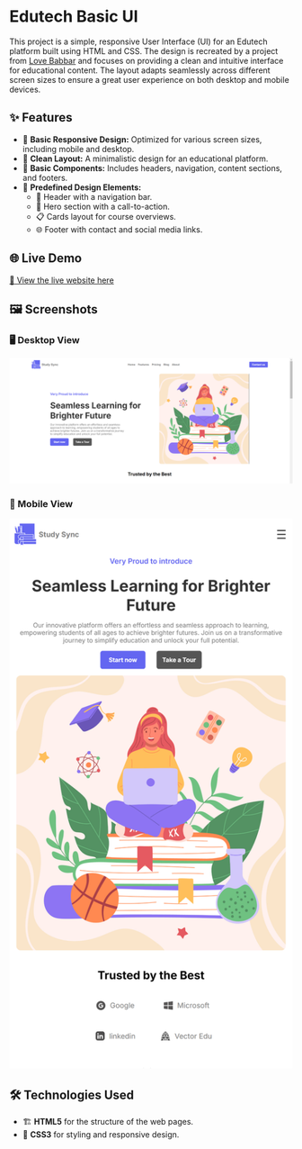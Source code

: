 
# Edutech Basic UI

This project is a simple, responsive User Interface (UI) for an Edutech platform built using HTML and CSS. The design is recreated by a project from [Love Babbar](https://www.youtube.com/@CodeHelp) and focuses on providing a clean and intuitive interface for educational content. The layout adapts seamlessly across different screen sizes to ensure a great user experience on both desktop and mobile devices.

## ✨ Features

- 📱 **Basic Responsive Design:** Optimized for various screen sizes, including mobile and desktop.
- 🎨 **Clean Layout:** A minimalistic design for an educational platform.
- 🧩 **Basic Components:** Includes headers, navigation, content sections, and footers.
- 🔧 **Predefined Design Elements:**
  - 🧭 Header with a navigation bar.
  - 🚀 Hero section with a call-to-action.
  - 📋 Cards layout for course overviews.
  - 🌐 Footer with contact and social media links.

## 🌐 Live Demo

[🚀 View the live website here](https://nishanth-2863.github.io/Web-development-Projects/eductech/index.html)

## 🖼️ Screenshots

### 🖥️ Desktop View
![Desktop Screenshot](desktop.png)

### 📱 Mobile View
![Mobile Screenshot](mobile.png)


## 🛠️ Technologies Used

- 🏗️ **HTML5** for the structure of the web pages.
- 🎨 **CSS3** for styling and responsive design.


